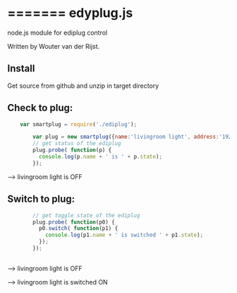 =======
edyplug.js
==========

node.js module for ediplug control

Written by Wouter van der Rijst.

## Install
Get source from github and unzip in target directory

## Check to plug:
`````javascript
	var smartplug = require('./ediplug');

        var plug = new smartplug({name:'livingroom light', address:'192.168.1.101'});
        // get status of the ediplug
        plug.probe( function(p) { 
          console.log(p.name + ' is ' + p.state); 
        });
`````
--> livingroom light is OFF

## Switch to plug:
`````javascript
        // get toggle state of the ediplug
        plug.probe( function(p0) {
          p0.switch( function(p1) { 
            console.log(p1.name + ' is switched ' + p1.state); 
          });
        });
          
`````
--> livingroom light is OFF

--> livingroom light is switched ON
